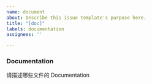 ```yaml
---
name: document
about: Describe this issue template's purpose here.
title: "[doc]"
labels: documentation
assignees: ''

---
```


### **Documentation**

请描述哪些文件的 Documentation
